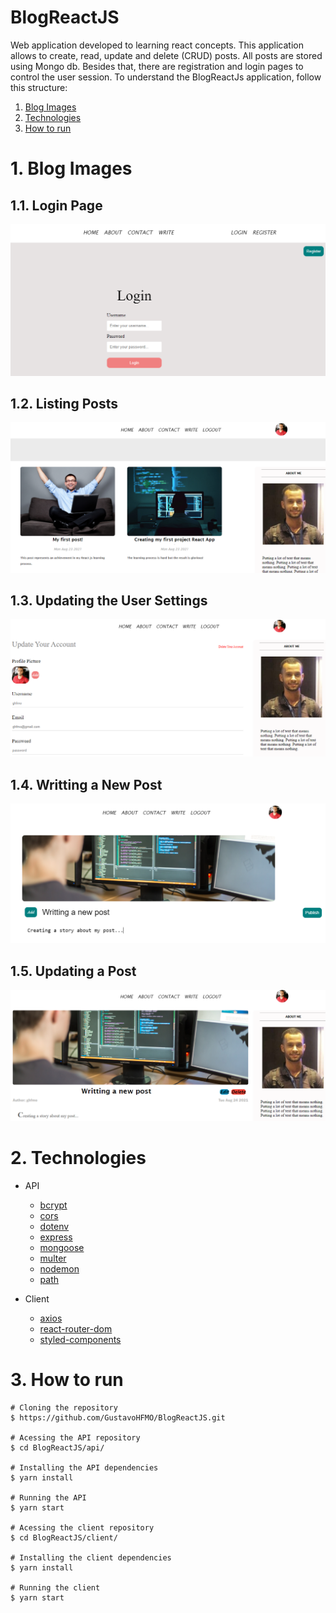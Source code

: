 # BlogReactJS

Web application developed to learning react concepts. This application allows to create, read, update and delete (CRUD) posts. All posts are stored using Mongo db. Besides that, there are registration and login pages to control the user session. To understand the BlogReactJs application, follow this structure:

1. [Blog Images](#head1)
2. [Technologies](#head2)
3. [How to run](#head3)


# <span id="head1">1. Blog Images<span/>
## 1.1. Login Page
![](https://github.com/GustavoHFMO/BlogReactJS/blob/master/blog_presentation/login_page.PNG)

## 1.2. Listing Posts
![](https://github.com/GustavoHFMO/BlogReactJS/blob/master/blog_presentation/blog_presentation.png)

## 1.3. Updating the User Settings
![](https://github.com/GustavoHFMO/BlogReactJS/blob/master/blog_presentation/settings.PNG)

## 1.4. Writting a New Post
![](https://github.com/GustavoHFMO/BlogReactJS/blob/master/blog_presentation/writting_post.PNG)

## 1.5. Updating a Post
![](https://github.com/GustavoHFMO/BlogReactJS/blob/master/blog_presentation/editting_post.PNG)

# <span id="head2">2. Technologies<span/>
* API
  * [bcrypt](https://github.com/kelektiv/node.bcrypt.js#readme)
  * [cors](https://github.com/expressjs/cors#readme)
  * [dotenv](https://github.com/motdotla/dotenv#readme)
  * [express](http://expressjs.com/)
  * [mongoose](https://mongoosejs.com)
  * [multer](https://github.com/expressjs/multer#readme)
  * [nodemon](https://nodemon.io)
  * [path](http://nodejs.org/docs/latest/api/path.html)

* Client
  * [axios](http://nodejs.org/docs/latest/api/path.html)
  * [react-router-dom](https://github.com/ReactTraining/react-router#readme)
  * [styled-components](https://styled-components.com/)

# <span id="head3">3. How to run<span/>
```
# Cloning the repository
$ https://github.com/GustavoHFMO/BlogReactJS.git

# Acessing the API repository
$ cd BlogReactJS/api/

# Installing the API dependencies
$ yarn install 

# Running the API
$ yarn start

# Acessing the client repository
$ cd BlogReactJS/client/

# Installing the client dependencies
$ yarn install 

# Running the client
$ yarn start
```



